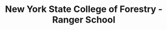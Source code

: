 ---
layout: repo
title: "New York State College of Forestry - Ranger School"
id: 22924
permalink: repos/22924/
---